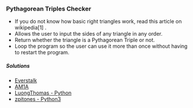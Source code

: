 ### Pythagorean Triples Checker
- If you do not know how basic right triangles work, read this article on wikipedia[1] .
- Allows the user to input the sides of any triangle in any order.
- Return whether the triangle is a Pythagorean Triple or not.
- Loop the program so the user can use it more than once without having to restart the program.

##### Solutions
- [Everstalk](https://github.com/Everstalk/BP/blob/master/Pythagorean-Checker.py)
- [AM1A](https://github.com/AM1A/PythagoreanTriplet)
- [LuongThomas - Python ](https://github.com/luongthomas/Python-Mini-Projects/blob/master/PythagoreanTriplesChecker/pythagoreanChecker.py)
- [zpitones - Python3](https://github.com/zpitones/beginner-projects/blob/master/projects/Solutions/pythag-triples.py)
